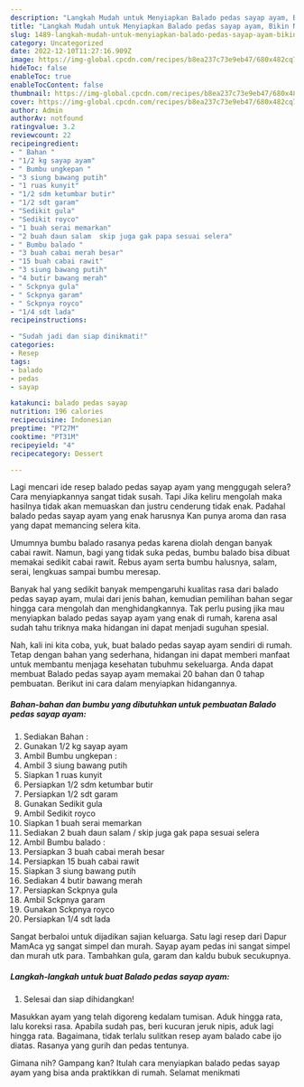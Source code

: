```yaml
---
description: "Langkah Mudah untuk Menyiapkan Balado pedas sayap ayam, Bikin Ngiler"
title: "Langkah Mudah untuk Menyiapkan Balado pedas sayap ayam, Bikin Ngiler"
slug: 1489-langkah-mudah-untuk-menyiapkan-balado-pedas-sayap-ayam-bikin-ngiler
category: Uncategorized
date: 2022-12-10T11:27:16.909Z
image: https://img-global.cpcdn.com/recipes/b8ea237c73e9eb47/680x482cq70/balado-pedas-sayap-ayam-foto-resep-utama.jpg
hideToc: false
enableToc: true
enableTocContent: false
thumbnail: https://img-global.cpcdn.com/recipes/b8ea237c73e9eb47/680x482cq70/balado-pedas-sayap-ayam-foto-resep-utama.jpg
cover: https://img-global.cpcdn.com/recipes/b8ea237c73e9eb47/680x482cq70/balado-pedas-sayap-ayam-foto-resep-utama.jpg
author: Admin
authorAv: notfound
ratingvalue: 3.2
reviewcount: 22
recipeingredient:
- " Bahan "
- "1/2 kg sayap ayam"
- " Bumbu ungkepan "
- "3 siung bawang putih"
- "1 ruas kunyit"
- "1/2 sdm ketumbar butir"
- "1/2 sdt garam"
- "Sedikit gula"
- "Sedikit royco"
- "1 buah serai memarkan"
- "2 buah daun salam  skip juga gak papa sesuai selera"
- " Bumbu balado "
- "3 buah cabai merah besar"
- "15 buah cabai rawit"
- "3 siung bawang putih"
- "4 butir bawang merah"
- " Sckpnya gula"
- " Sckpnya garam"
- " Sckpnya royco"
- "1/4 sdt lada"
recipeinstructions:

- "Sudah jadi dan siap dinikmati!"
categories:
- Resep
tags:
- balado
- pedas
- sayap

katakunci: balado pedas sayap 
nutrition: 196 calories
recipecuisine: Indonesian
preptime: "PT27M"
cooktime: "PT31M"
recipeyield: "4"
recipecategory: Dessert

---
```



Lagi mencari ide resep balado pedas sayap ayam yang menggugah selera? Cara menyiapkannya sangat tidak susah. Tapi Jika keliru mengolah maka hasilnya tidak akan memuaskan dan justru cenderung tidak enak. Padahal balado pedas sayap ayam yang enak harusnya Kan punya aroma dan rasa yang dapat memancing selera kita.


Umumnya bumbu balado rasanya pedas karena diolah dengan banyak cabai rawit. Namun, bagi yang tidak suka pedas, bumbu balado bisa dibuat memakai sedikit cabai rawit. Rebus ayam serta bumbu halusnya, salam, serai, lengkuas sampai bumbu meresap.

Banyak hal yang sedikit banyak mempengaruhi kualitas rasa dari balado pedas sayap ayam, mulai dari jenis bahan, kemudian pemilihan bahan segar hingga cara mengolah dan menghidangkannya. Tak perlu pusing jika mau menyiapkan balado pedas sayap ayam yang enak di rumah, karena asal sudah tahu triknya maka hidangan ini dapat menjadi suguhan spesial.


Nah, kali ini kita coba, yuk, buat balado pedas sayap ayam sendiri di rumah. Tetap dengan bahan yang sederhana, hidangan ini dapat memberi manfaat untuk membantu menjaga kesehatan tubuhmu sekeluarga. Anda dapat membuat Balado pedas sayap ayam memakai 20 bahan dan 0 tahap pembuatan. Berikut ini cara dalam menyiapkan hidangannya.

<!--inarticleads1-->

##### Bahan-bahan dan bumbu yang dibutuhkan untuk pembuatan Balado pedas sayap ayam:

1. Sediakan  Bahan :
1. Gunakan 1/2 kg sayap ayam
1. Ambil  Bumbu ungkepan :
1. Ambil 3 siung bawang putih
1. Siapkan 1 ruas kunyit
1. Persiapkan 1/2 sdm ketumbar butir
1. Persiapkan 1/2 sdt garam
1. Gunakan Sedikit gula
1. Ambil Sedikit royco
1. Siapkan 1 buah serai memarkan
1. Sediakan 2 buah daun salam / skip juga gak papa sesuai selera
1. Ambil  Bumbu balado :
1. Persiapkan 3 buah cabai merah besar
1. Persiapkan 15 buah cabai rawit
1. Siapkan 3 siung bawang putih
1. Sediakan 4 butir bawang merah
1. Persiapkan  Sckpnya gula
1. Ambil  Sckpnya garam
1. Gunakan  Sckpnya royco
1. Persiapkan 1/4 sdt lada


Sangat berbaloi untuk dijadikan sajian keluarga. Satu lagi resep dari Dapur MamAca yg sangat simpel dan murah. Sayap ayam pedas ini sangat simpel dan murah utk para. Tambahkan gula, garam dan kaldu bubuk secukupnya. 

<!--inarticleads2-->

##### Langkah-langkah untuk buat Balado pedas sayap ayam:


1. Selesai dan siap dihidangkan!

Masukkan ayam yang telah digoreng kedalam tumisan. Aduk hingga rata, lalu koreksi rasa. Apabila sudah pas, beri kucuran jeruk nipis, aduk lagi hingga rata. Bagaimana, tidak terlalu sulitkan resep ayam balado cabe ijo diatas. Rasanya yang gurih dan pedas tentunya. 

Gimana nih? Gampang kan? Itulah cara menyiapkan balado pedas sayap ayam yang bisa anda praktikkan di rumah. Selamat menikmati
